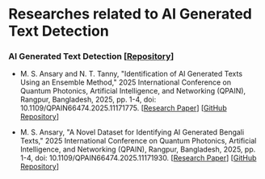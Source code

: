 # Researches related to AI Generated Text Detection

### AI Generated Text Detection [[Repository](https://github.com/MdSiamAnsary/ClassificationTasks/tree/main/AI%20Generated%20Text%20Detection/)]
- M. S. Ansary and N. T. Tanny, "Identification of AI Generated Texts Using an Ensemble Method," 2025 International Conference on Quantum Photonics, Artificial Intelligence, and Networking (QPAIN), Rangpur, Bangladesh, 2025, pp. 1-4, doi: 10.1109/QPAIN66474.2025.11171775.
[[Research Paper](https://ieeexplore.ieee.org/document/11171775)]
[[GitHub Repository](https://github.com/MdSiamAnsary/ClassificationTasks/tree/main/AI%20Generated%20Text%20Detection/Identification%20of%20AI%20Generated%20Texts%20using%20an%20Ensemble%20Method)]

- M. S. Ansary, "A Novel Dataset for Identifying AI Generated Bengali Texts," 2025 International Conference on Quantum Photonics, Artificial Intelligence, and Networking (QPAIN), Rangpur, Bangladesh, 2025, pp. 1-4, doi: 10.1109/QPAIN66474.2025.11171930.
[[Research Paper](https://ieeexplore.ieee.org/document/11171930)]
[[GitHub Repository](https://github.com/MdSiamAnsary/ClassificationTasks/tree/main/AI%20Generated%20Text%20Detection/A%20Novel%20Dataset%20for%20Identifying%20AI%20Generated%20Bengali%20Texts)]
 

